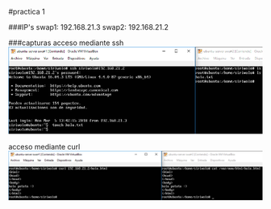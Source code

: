 #practica 1

###IP's
swap1: 192.168.21.3
swap2: 192.168.21.2

###capturas
acceso mediante ssh
![imagen conexion ssh](./Capturassh.PNG)

acceso mediante curl
![imagen conexion curl](./Capturacurl.PNG)
